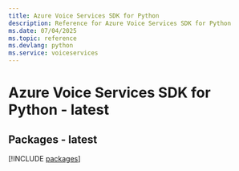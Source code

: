 ```yaml
---
title: Azure Voice Services SDK for Python
description: Reference for Azure Voice Services SDK for Python
ms.date: 07/04/2025
ms.topic: reference
ms.devlang: python
ms.service: voiceservices
---
```

# Azure Voice Services SDK for Python - latest
## Packages - latest
[!INCLUDE [packages](voice-services-index.md)]